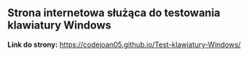 ## Strona internetowa służąca do testowania klawiatury Windows

**Link do strony:** https://codejoan05.github.io/Test-klawiatury-Windows/
